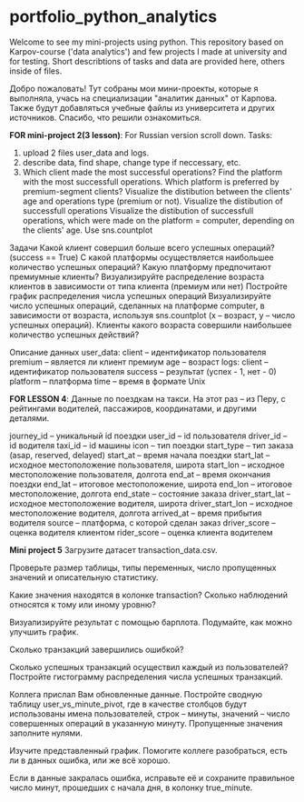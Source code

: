 # portfolio_python_analytics
Welcome to see my mini-projects using python. This repository based on Karpov-course ('data analytics') and few projects I made at university and for testing.
Short describtions of tasks and data are provided here, others inside of files.

Добро пожаловать! Тут собраны мои мини-проекты, которые я выполняла, учась на специализации "аналитик данных" от Карпова. Также будут добавляться учебные файлы из университета и других источников. Спасибо, что решили ознакомиться.

**FOR mini-project 2(3 lesson)**:
For Russian version scroll down.
Tasks:
1) upload 2 files  user_data and logs.
2) describe data, find shape, change type if neccessary, etc.
3) Which client made the most successful operations? 
Find the platform with the most successfull operations. 
Which platform is preferred by premium-segment clients? 
Visualize the distibution between the clients' age and operations type (premium or not).
Visualize the distibution of successfull operations
Visualize the distibution of successfull operations, which were made on the platform = computer, depending on the clients' age. Use sns.countplot

Задачи
Какой клиент совершил больше всего успешных операций? (success == True) С какой платформы осуществляется наибольшее количество успешных операций? Какую платформу предпочитают премиумные клиенты? Визуализируйте распределение возраста клиентов в зависимости от типа клиента (премиум или нет) Постройте график распределения числа успешных операций Визуализируйте число успешных операций, сделанных на платформе computer, в зависимости от возраста, используя sns.countplot (x – возраст, y – число успешных операций). Клиенты какого возраста совершили наибольшее количество успешных действий?

Описание данных user_data:
client – идентификатор пользователя premium – является ли клиент премиум age – возраст logs:
client – идентификатор пользователя success – результат (успех - 1, нет - 0) platform – платформа time – время в формате Unix

**FOR LESSON 4**:
Данные по поездкам на такси. На этот раз – из Перу, с рейтингами водителей, пассажиров, координатами, и другими деталями.

journey_id – уникальный id поездки
user_id – id пользователя
driver_id – id водителя
taxi_id – id машины
icon – тип поездки
start_type – тип заказа (asap, reserved, delayed)
start_at – время начала поездки
start_lat – исходное местоположение пользователя, широта
start_lon – исходное местоположение пользователя, долгота
end_at – время окончания поездки
end_lat – итоговое местоположение, широта
end_lon – итоговое местоположение, долгота
end_state – состояние заказа
driver_start_lat – исходное местоположение водителя, широта
driver_start_lon – исходное местоположение водителя, долгота
arrived_at – время прибытия водителя
source – платформа, с которой сделан заказ
driver_score – оценка водителя клиентом
rider_score – оценка клиента водителем

**Mini project 5**
Загрузите датасет transaction_data.csv.

Проверьте размер таблицы, типы переменных, число пропущенных значений и описательную статистику.

Какие значения находятся в колонке transaction? Сколько наблюдений относятся к тому или иному уровню?

Визуализируйте результат с помощью барплота. Подумайте, как можно улучшить график.

Сколько транзакций завершились ошибкой?

Сколько успешных транзакций осуществил каждый из пользователей? Постройте гистограмму распределения числа успешных транзакций.

Коллега прислал Вам обновленные данные. Постройте сводную таблицу user_vs_minute_pivot, где в качестве столбцов будут использованы имена пользователей, строк – минуты, значений – число совершенных операций в указанную минуту. Пропущенные значения заполните нулями.

Изучите представленный график. Помогите коллеге разобраться, есть ли в данных ошибка, или же всё хорошо.

Если в данные закралась ошибка, исправьте её и сохраните правильное число минут, прошедших с начала дня, в колонку true_minute.
